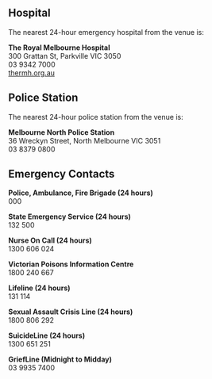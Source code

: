 ## Hospital

The nearest 24-hour emergency hospital from the venue is:

  **The Royal Melbourne Hospital**  
  300 Grattan St, Parkville VIC 3050  
  03 9342 7000  
  [thermh.org.au](thermh.org.au)

## Police Station

The nearest 24-hour police station from the venue is:

  **Melbourne North Police Station**  
  36 Wreckyn Street, North Melbourne VIC 3051  
  03 8379 0800

## Emergency Contacts

**Police, Ambulance, Fire Brigade (24 hours)**  
000

**State Emergency Service (24 hours)**  
132 500

**Nurse On Call (24 hours)**  
1300 606 024

**Victorian Poisons Information Centre**  
1800 240 667

**Lifeline (24 hours)**  
131 114

**Sexual Assault Crisis Line (24 hours)**  
1800 806 292

**SuicideLine (24 hours)**  
1300 651 251

**GriefLine (Midnight to Midday)**  
03 9935 7400
